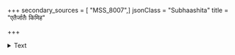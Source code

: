 +++
secondary_sources = [ "MSS_8007",]
jsonClass = "Subhaashita"
title = "एतैर्जातैः किमिह"

+++

<details><summary>Text</summary>

एतैर्जातैः किमिह बहुभिर्भोगिभिः किं तु मन्ये मान्यः कोऽपि प्रभवति जगत्येकशेषः स शेषः।  
यस्मिन् गौरीपृथुकुचतटीकुङ्कुमस्थासकाङ्के येन स्थाणोरुरसि रहितो हारवल्लीविलासः॥
</details>
